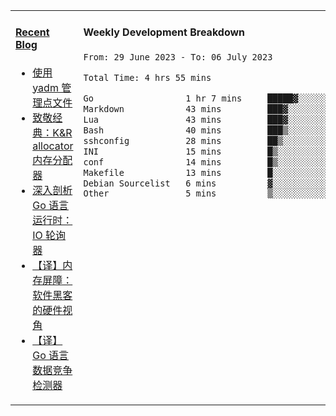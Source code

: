 <table width="960px">
<tr>
<td valign="top" width="50%">

#### <a href="https://www.kongjun18.me" target="_blank">Recent Blog</a>

<!-- BLOG-POST-LIST:START -->
- [使用 yadm 管理点文件](https://kongjun18.github.io/posts/2023/04/07/)
- [致敬经典：K&amp;R allocator 内存分配器](https://kongjun18.github.io/posts/2022/12/12/)
- [深入剖析 Go 语言运行时：IO 轮询器](https://kongjun18.github.io/posts/2022/11/21/)
- [【译】内存屏障：软件黑客的硬件视角](https://kongjun18.github.io/posts/2022/11/03/)
- [【译】Go 语言数据竞争检测器](https://kongjun18.github.io/posts/2022/10/25/)
<!-- BLOG-POST-LIST:END -->

</td>
<td valign="top" width="50%">

#### Weekly Development Breakdown

<!--START_SECTION:waka-->

```txt
From: 29 June 2023 - To: 06 July 2023

Total Time: 4 hrs 55 mins

Go                  1 hr 7 mins     █████▓░░░░░░░░░░░░░░░░░░░   22.69 %
Markdown            43 mins         ███▓░░░░░░░░░░░░░░░░░░░░░   14.73 %
Lua                 43 mins         ███▓░░░░░░░░░░░░░░░░░░░░░   14.68 %
Bash                40 mins         ███▒░░░░░░░░░░░░░░░░░░░░░   13.63 %
sshconfig           28 mins         ██▒░░░░░░░░░░░░░░░░░░░░░░   09.79 %
INI                 15 mins         █▒░░░░░░░░░░░░░░░░░░░░░░░   05.24 %
conf                14 mins         █▒░░░░░░░░░░░░░░░░░░░░░░░   04.87 %
Makefile            13 mins         █░░░░░░░░░░░░░░░░░░░░░░░░   04.52 %
Debian Sourcelist   6 mins          ▓░░░░░░░░░░░░░░░░░░░░░░░░   02.10 %
Other               5 mins          ▒░░░░░░░░░░░░░░░░░░░░░░░░   01.99 %
```

<!--END_SECTION:waka-->
</td>
</tr>

</table>
